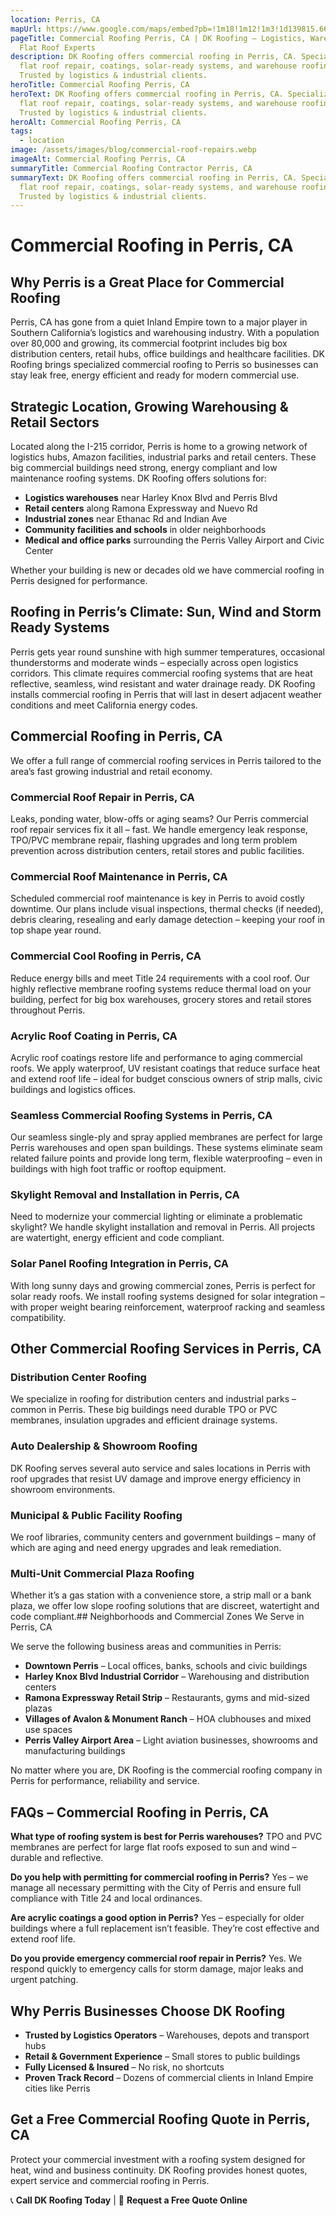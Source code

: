 ```yaml
---
location: Perris, CA
mapUrl: https://www.google.com/maps/embed?pb=!1m18!1m12!1m3!1d139815.66587721952!2d-117.30339803394904!3d33.792007498200896!2m3!1f0!2f0!3f0!3m2!1i1024!2i768!4f13.1!3m3!1m2!1s0x80dca1d2aacc01ff%3A0x3af37d5bccbc9f28!2sPerris%2C%20CA%2C%20USA!5e1!3m2!1sen!2sca!4v1746918043550!5m2!1sen!2sca
pageTitle: Commercial Roofing Perris, CA | DK Roofing – Logistics, Warehousing &
  Flat Roof Experts
description: DK Roofing offers commercial roofing in Perris, CA. Specializing in
  flat roof repair, coatings, solar-ready systems, and warehouse roofing.
  Trusted by logistics & industrial clients.
heroTitle: Commercial Roofing Perris, CA
heroText: DK Roofing offers commercial roofing in Perris, CA. Specializing in
  flat roof repair, coatings, solar-ready systems, and warehouse roofing.
  Trusted by logistics & industrial clients.
heroAlt: Commercial Roofing Perris, CA
tags:
  - location
image: /assets/images/blog/commercial-roof-repairs.webp
imageAlt: Commercial Roofing Perris, CA
summaryTitle: Commercial Roofing Contractor Perris, CA
summaryText: DK Roofing offers commercial roofing in Perris, CA. Specializing in
  flat roof repair, coatings, solar-ready systems, and warehouse roofing.
  Trusted by logistics & industrial clients.
---
```

# Commercial Roofing in Perris, CA

## Why Perris is a Great Place for Commercial Roofing

Perris, CA has gone from a quiet Inland Empire town to a major player in Southern California’s logistics and warehousing industry. With a population over 80,000 and growing, its commercial footprint includes big box distribution centers, retail hubs, office buildings and healthcare facilities. DK Roofing brings specialized commercial roofing to Perris so businesses can stay leak free, energy efficient and ready for modern commercial use.

## Strategic Location, Growing Warehousing & Retail Sectors

Located along the I-215 corridor, Perris is home to a growing network of logistics hubs, Amazon facilities, industrial parks and retail centers. These big commercial buildings need strong, energy compliant and low maintenance roofing systems. DK Roofing offers solutions for:

* **Logistics warehouses** near Harley Knox Blvd and Perris Blvd
* **Retail centers** along Ramona Expressway and Nuevo Rd
* **Industrial zones** near Ethanac Rd and Indian Ave
* **Community facilities and schools** in older neighborhoods
* **Medical and office parks** surrounding the Perris Valley Airport and Civic Center

Whether your building is new or decades old we have commercial roofing in Perris designed for performance.

## Roofing in Perris’s Climate: Sun, Wind and Storm Ready Systems

Perris gets year round sunshine with high summer temperatures, occasional thunderstorms and moderate winds – especially across open logistics corridors. This climate requires commercial roofing systems that are heat reflective, seamless, wind resistant and water drainage ready. DK Roofing installs commercial roofing in Perris that will last in desert adjacent weather conditions and meet California energy codes.

## Commercial Roofing in Perris, CA

We offer a full range of commercial roofing services in Perris tailored to the area’s fast growing industrial and retail economy.

### Commercial Roof Repair in Perris, CA

Leaks, ponding water, blow-offs or aging seams? Our Perris commercial roof repair services fix it all – fast. We handle emergency leak response, TPO/PVC membrane repair, flashing upgrades and long term problem prevention across distribution centers, retail stores and public facilities.

### Commercial Roof Maintenance in Perris, CA

Scheduled commercial roof maintenance is key in Perris to avoid costly downtime. Our plans include visual inspections, thermal checks (if needed), debris clearing, resealing and early damage detection – keeping your roof in top shape year round.

### Commercial Cool Roofing in Perris, CA

Reduce energy bills and meet Title 24 requirements with a cool roof. Our highly reflective membrane roofing systems reduce thermal load on your building, perfect for big box warehouses, grocery stores and retail stores throughout Perris.

### Acrylic Roof Coating in Perris, CA

Acrylic roof coatings restore life and performance to aging commercial roofs. We apply waterproof, UV resistant coatings that reduce surface heat and extend roof life – ideal for budget conscious owners of strip malls, civic buildings and logistics offices.

### Seamless Commercial Roofing Systems in Perris, CA

Our seamless single-ply and spray applied membranes are perfect for large Perris warehouses and open span buildings. These systems eliminate seam related failure points and provide long term, flexible waterproofing – even in buildings with high foot traffic or rooftop equipment.

### Skylight Removal and Installation in Perris, CA

Need to modernize your commercial lighting or eliminate a problematic skylight? We handle skylight installation and removal in Perris. All projects are watertight, energy efficient and code compliant.

### Solar Panel Roofing Integration in Perris, CA

With long sunny days and growing commercial zones, Perris is perfect for solar ready roofs. We install roofing systems designed for solar integration – with proper weight bearing reinforcement, waterproof racking and seamless compatibility.

## Other Commercial Roofing Services in Perris, CA

### Distribution Center Roofing

We specialize in roofing for distribution centers and industrial parks – common in Perris. These big buildings need durable TPO or PVC membranes, insulation upgrades and efficient drainage systems.

### Auto Dealership & Showroom Roofing

DK Roofing serves several auto service and sales locations in Perris with roof upgrades that resist UV damage and improve energy efficiency in showroom environments.

### Municipal & Public Facility Roofing

We roof libraries, community centers and government buildings – many of which are aging and need energy upgrades and leak remediation.

### Multi-Unit Commercial Plaza Roofing

Whether it’s a gas station with a convenience store, a strip mall or a bank plaza, we offer low slope roofing solutions that are discreet, watertight and code compliant.## Neighborhoods and Commercial Zones We Serve in Perris, CA

We serve the following business areas and communities in Perris:

* **Downtown Perris** – Local offices, banks, schools and civic buildings
* **Harley Knox Blvd Industrial Corridor** – Warehousing and distribution centers
* **Ramona Expressway Retail Strip** – Restaurants, gyms and mid-sized plazas
* **Villages of Avalon & Monument Ranch** – HOA clubhouses and mixed use spaces
* **Perris Valley Airport Area** – Light aviation businesses, showrooms and manufacturing buildings

No matter where you are, DK Roofing is the commercial roofing company in Perris for performance, reliability and service.

## FAQs – Commercial Roofing in Perris, CA

**What type of roofing system is best for Perris warehouses?**
TPO and PVC membranes are perfect for large flat roofs exposed to sun and wind – durable and reflective.

**Do you help with permitting for commercial roofing in Perris?**
Yes – we manage all necessary permitting with the City of Perris and ensure full compliance with Title 24 and local ordinances.

**Are acrylic coatings a good option in Perris?**
Yes – especially for older buildings where a full replacement isn’t feasible. They’re cost effective and extend roof life.

**Do you provide emergency commercial roof repair in Perris?**
Yes. We respond quickly to emergency calls for storm damage, major leaks and urgent patching.

## Why Perris Businesses Choose DK Roofing

* **Trusted by Logistics Operators** – Warehouses, depots and transport hubs
* **Retail & Government Experience** – Small stores to public buildings
* **Fully Licensed & Insured** – No risk, no shortcuts
* **Proven Track Record** – Dozens of commercial clients in Inland Empire cities like Perris

## Get a Free Commercial Roofing Quote in Perris, CA

Protect your commercial investment with a roofing system designed for heat, wind and business continuity. DK Roofing provides honest quotes, expert service and commercial roofing in Perris.

📞 **Call DK Roofing Today** | 💬 **Request a Free Quote Online**
